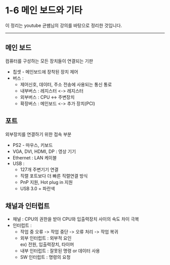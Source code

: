 # 1-6 메인 보드와 기타
이 정리는 youtube 균쌤님의 강의를 바탕으로 정리한 것입니다.
___
## 메인 보드
컴퓨터를 구성하는 모든 장치들이 연결되는 기판
* 칩셋 - 메인보드에 장착된 장치 제어
* 버스 :
    * 제어신호, 데이터, 주소 전송에 사용되는 통신 통로
    * 내부버스 : 레지스터 <-> 레지스터
    * 외부버스 : CPU <-> 주변장치
    * 확장버스 : 메인보드 <-> 추가 장치(PCI)

## 포트
외부장치를 연결하기 위한 접속 부분
* PS2 - 마우스, 키보드
* VGA, DVI, HDMI, DP : 영상 기기
* Ethernet : LAN 케이블
* USB :
    * 127개 주변기기 연결
    * 직렬 포트보다 더 빠른 직렬연결 방식
    * PnP 지원, Hot plug in 지원
    * USB 3.0 = 파란색

## 채널과 인터럽트
* 채널 : CPU의 권한을 받아 CPU와 입출력장치 사이의 속도 차이 극복  
* 인터럽트 :
    * 작업 중 오류 -> 작업 중단 -> 오류 처리 -> 작업 복귀
    * 외부 인터럽트 : 외부적 요인   
        ex) 전원, 입출력장치, 타이머
    * 내부 인터럽트 : 잘못된 명령 or 데이터 사용
    * SW 인터럽트 : 명령의 요청